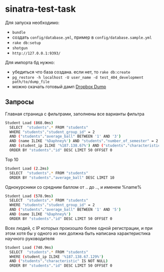 sinatra-test-task
=================

Для запуска необходимо:
- `bundle`
- создать `config/database.yml`, пример в `config/database.sample.yml`
- `rake db:setup`
- `shotgun`
- `http://127.0.0.1:9393/`

Для импорта бд нужно:
- убедиться что база создана. если нет, то `rake db:create`
- `pg_restore -h localhost -U user_name -d test_404_development path/to/dump_file`
- можно скачать готовый дамп [Dropbox Dump]

Запросы
---

Главная страница с фильтрами, заполнены все варианты фильтра

```sh
Student Load (868.0ms)
  SELECT  "students".* FROM "students"
  WHERE "students"."student_group_id" = 2
  AND ("students"."average_ball" BETWEEN '1' AND '3')
  AND (name ILIKE '%Daphney%') AND "students"."number_of_semester" = 2
  AND (student_ip ILIKE '%187.138.67%') AND ("students"."characteristic" IS NOT NULL)
  ORDER BY "students"."id" DESC LIMIT 50 OFFSET 0
```

Top 10
```sh
Student Load (2.2ms)
  SELECT  "students".* FROM "students"
  ORDER BY "students"."average_ball" DESC LIMIT 10
```

Однокурсники со средним баллом от .. до .., и именем %name%
```sh
Student Load (578.9ms)
  SELECT  "students".* FROM "students"
  WHERE "students"."student_group_id" = 2
  AND ("students"."average_ball" BETWEEN '1' AND '5')
  AND (name ILIKE '%Daphney%')
  ORDER BY "students"."id" DESC LIMIT 50 OFFSET 0
```

Всех людей, c IP которых произошло более одной регистрации, и при этом хотя бы
у одного из них должна быть написана характеристика научного руководителя
```sh
Student Load (740.9ms)
  SELECT  "students".* FROM "students"
  WHERE (student_ip ILIKE '%187.138.67.129%')
  AND ("students"."characteristic" IS NOT NULL)
  ORDER BY "students"."id" DESC LIMIT 50 OFFSET 0
```

[Dropbox Dump]:https://www.dropbox.com/s/wej7yoi0gitxcog/test_404_development.tar.gz?dl=0
